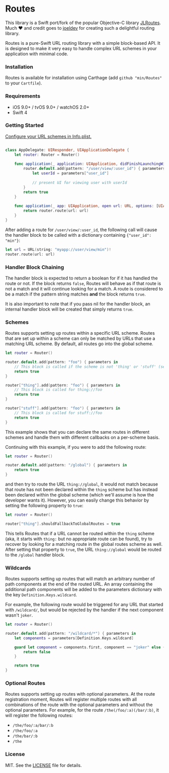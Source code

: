 Routes
========

This library is a Swift port/fork of the popular Objective-C library [JLRoutes](https://www.github.com/joeldev/JLRoutes). Much ❤️ and credit goes to [joeldev](https://www.github.com/joeldev) for creating such a delightful routing library.

Routes is a pure-Swift URL routing library with a simple block-based API. It is designed to make it very easy to handle complex URL schemes in your application with minimal code. 

### Installation ###
Routes is available for installation using Carthage (add `github "min/Routes"` to your `Cartfile`).

### Requirements ###
- iOS 9.0+ / tvOS 9.0+ / watchOS 2.0+
- Swift 4

### Getting Started ###

[Configure your URL schemes in Info.plist.](https://developer.apple.com/library/ios/documentation/iPhone/Conceptual/iPhoneOSProgrammingGuide/Inter-AppCommunication/Inter-AppCommunication.html#//apple_ref/doc/uid/TP40007072-CH6-SW2)

```swift

class AppDelegate: UIResponder, UIApplicationDelegate {
    let router: Router = Router()
    
    func application(_ application: UIApplication, didFinishLaunchingWithOptions launchOptions: [UIApplicationLaunchOptionsKey: Any]?) -> Bool {
        router.default.add(pattern: "/user/view/:user_id") { parameters in
            let userId = parameters["user_id"]
            
            // present UI for viewing user with userId
        }
        return true
    }
    
    func application(_ app: UIApplication, open url: URL, options: [UIApplicationOpenURLOptionsKey : Any] = [:]) -> Bool {
        return router.route(url: url)
    }
}

```

After adding a route for `/user/view/:user_id`, the following call will cause the handler block to be called with a dictionary containing `{"user_id": "min"}`:

```swift
let url = URL(string: "myapp://user/view/min")!
router.route(url: url)
```

### Handler Block Chaining ###

The handler block is expected to return a boolean for if it has handled the route or not. If the block returns `false`, Routes will behave as if that route is not a match and it will continue looking for a match. A route is considered to be a match if the pattern string matches **and** the block returns `true`.

It is also important to note that if you pass nil for the handler block, an internal handler block will be created that simply returns `true`.


### Schemes ###

Routes supports setting up routes within a specific URL scheme. Routes that are set up within a scheme can only be matched by URLs that use a matching URL scheme. By default, all routes go into the global scheme.

```swift
let router = Router()

router.default.add(pattern: "foo") { parameters in
    // This block is called if the scheme is not 'thing' or 'stuff' (see below)	
    return true
}

router["thing"].add(pattern: "foo") { parameters in
    // This block is called for thing://foo
    return true
}

router["stuff"].add(pattern: "foo") { parameters in
    // This block is called for stuff://foo
    return true
}
```

This example shows that you can declare the same routes in different schemes and handle them with different callbacks on a per-scheme basis.

Continuing with this example, if you were to add the following route:

```swift
let router = Router()

router.default.add(pattern: "/global") { parameters in
    return true
}
```

and then try to route the URL `thing://global`, it would not match because that route has not been declared within the `thing` scheme but has instead been declared within the global scheme (which we'll assume is how the developer wants it). However, you can easily change this behavior by setting the following property to `true`:

```swift
let router = Router()

router["thing"].shouldFallbackToGlobalRoutes = true
```

This tells Routes that if a URL cannot be routed within the `thing` scheme (aka, it starts with `thing:` but no appropriate route can be found), try to recover by looking for a matching route in the global routes scheme as well. After setting that property to `true`, the URL `thing://global` would be routed to the `/global` handler block.


### Wildcards ###

Routes supports setting up routes that will match an arbitrary number of path components at the end of the routed URL. An array containing the additional path components will be added to the parameters dictionary with the key `Definition.Keys.wildcard`.

For example, the following route would be triggered for any URL that started with `/wildcard/`, but would be rejected by the handler if the next component wasn't `joker`.

```swift
let router = Router()

router.default.add(pattern: "/wildcard/*") { parameters in
    let components = parameters[Definition.Keys.wildcard]

    guard let component = components.first, component == "joker" else {
        return false
    }

    return true
}
```

### Optional Routes ###

Routes supports setting up routes with optional parameters. At the route registration moment, Routes will register multiple routes with all combinations of the route with the optional parameters and without the optional parameters. For example, for the route `/the(/foo/:a)(/bar/:b)`, it will register the following routes:

- `/the/foo/:a/bar/:b`
- `/the/foo/:a`
- `/the/bar/:b`
- `/the`

### License ###
MIT. See the [LICENSE](LICENSE) file for details.
